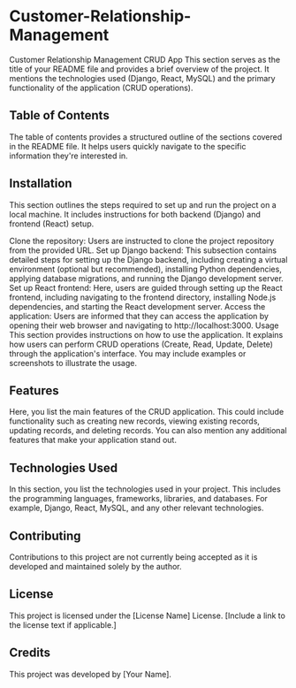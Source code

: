 # Customer-Relationship-Management

Customer Relationship Management CRUD App
This section serves as the title of your README file and provides a brief overview of the project. It mentions the technologies used (Django, React, MySQL) and the primary functionality of the application (CRUD operations).

Table of Contents
------------
The table of contents provides a structured outline of the sections covered in the README file. It helps users quickly navigate to the specific information they're interested in.

Installation
------------
This section outlines the steps required to set up and run the project on a local machine. It includes instructions for both backend (Django) and frontend (React) setup.

Clone the repository: Users are instructed to clone the project repository from the provided URL.
Set up Django backend: This subsection contains detailed steps for setting up the Django backend, including creating a virtual environment (optional but recommended), installing Python dependencies, applying database migrations, and running the Django development server.
Set up React frontend: Here, users are guided through setting up the React frontend, including navigating to the frontend directory, installing Node.js dependencies, and starting the React development server.
Access the application: Users are informed that they can access the application by opening their web browser and navigating to http://localhost:3000.
Usage
This section provides instructions on how to use the application. It explains how users can perform CRUD operations (Create, Read, Update, Delete) through the application's interface. You may include examples or screenshots to illustrate the usage.

Features
------------
Here, you list the main features of the CRUD application. This could include functionality such as creating new records, viewing existing records, updating records, and deleting records. You can also mention any additional features that make your application stand out.


Technologies Used
------------
In this section, you list the technologies used in your project. This includes the programming languages, frameworks, libraries, and databases. For example, Django, React, MySQL, and any other relevant technologies.


Contributing
------------
Contributions to this project are not currently being accepted as it is developed and maintained solely by the author.


License
-------
This project is licensed under the [License Name] License. [Include a link to the license text if applicable.]


Credits
-------
This project was developed by [Your Name].
